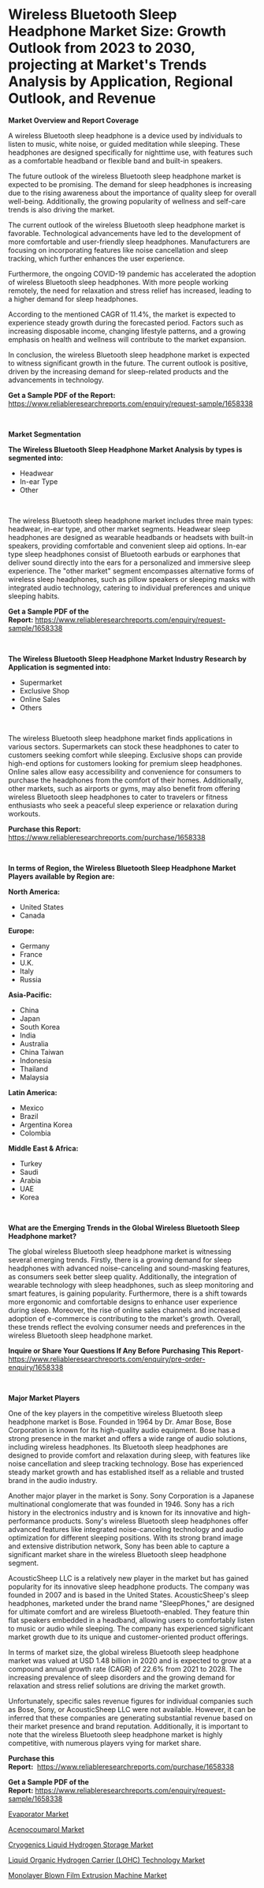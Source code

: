 <p><h1>Wireless Bluetooth Sleep Headphone Market Size: Growth Outlook from 2023 to 2030, projecting at Market's Trends Analysis by Application, Regional Outlook, and Revenue</h1></p><p><strong>Market Overview and Report Coverage</strong></p>
<p><p>A wireless Bluetooth sleep headphone is a device used by individuals to listen to music, white noise, or guided meditation while sleeping. These headphones are designed specifically for nighttime use, with features such as a comfortable headband or flexible band and built-in speakers.</p><p>The future outlook of the wireless Bluetooth sleep headphone market is expected to be promising. The demand for sleep headphones is increasing due to the rising awareness about the importance of quality sleep for overall well-being. Additionally, the growing popularity of wellness and self-care trends is also driving the market.</p><p>The current outlook of the wireless Bluetooth sleep headphone market is favorable. Technological advancements have led to the development of more comfortable and user-friendly sleep headphones. Manufacturers are focusing on incorporating features like noise cancellation and sleep tracking, which further enhances the user experience.</p><p>Furthermore, the ongoing COVID-19 pandemic has accelerated the adoption of wireless Bluetooth sleep headphones. With more people working remotely, the need for relaxation and stress relief has increased, leading to a higher demand for sleep headphones.</p><p>According to the mentioned CAGR of 11.4%, the market is expected to experience steady growth during the forecasted period. Factors such as increasing disposable income, changing lifestyle patterns, and a growing emphasis on health and wellness will contribute to the market expansion.</p><p>In conclusion, the wireless Bluetooth sleep headphone market is expected to witness significant growth in the future. The current outlook is positive, driven by the increasing demand for sleep-related products and the advancements in technology.</p></p>
<p><strong>Get a Sample PDF of the Report:</strong> <a href="https://www.reliableresearchreports.com/enquiry/request-sample/1658338">https://www.reliableresearchreports.com/enquiry/request-sample/1658338</a></p>
<p>&nbsp;</p>
<p><strong>Market Segmentation</strong></p>
<p><strong>The Wireless Bluetooth Sleep Headphone Market Analysis by types is segmented into:</strong></p>
<p><ul><li>Headwear</li><li>In-ear Type</li><li>Other</li></ul></p>
<p>&nbsp;</p>
<p><p>The wireless Bluetooth sleep headphone market includes three main types: headwear, in-ear type, and other market segments. Headwear sleep headphones are designed as wearable headbands or headsets with built-in speakers, providing comfortable and convenient sleep aid options. In-ear type sleep headphones consist of Bluetooth earbuds or earphones that deliver sound directly into the ears for a personalized and immersive sleep experience. The "other market" segment encompasses alternative forms of wireless sleep headphones, such as pillow speakers or sleeping masks with integrated audio technology, catering to individual preferences and unique sleeping habits.</p></p>
<p><strong>Get a Sample PDF of the Report:</strong>&nbsp;<a href="https://www.reliableresearchreports.com/enquiry/request-sample/1658338">https://www.reliableresearchreports.com/enquiry/request-sample/1658338</a></p>
<p>&nbsp;</p>
<p><strong>The Wireless Bluetooth Sleep Headphone Market Industry Research by Application is segmented into:</strong></p>
<p><ul><li>Supermarket</li><li>Exclusive Shop</li><li>Online Sales</li><li>Others</li></ul></p>
<p>&nbsp;</p>
<p><p>The wireless Bluetooth sleep headphone market finds applications in various sectors. Supermarkets can stock these headphones to cater to customers seeking comfort while sleeping. Exclusive shops can provide high-end options for customers looking for premium sleep headphones. Online sales allow easy accessibility and convenience for consumers to purchase the headphones from the comfort of their homes. Additionally, other markets, such as airports or gyms, may also benefit from offering wireless Bluetooth sleep headphones to cater to travelers or fitness enthusiasts who seek a peaceful sleep experience or relaxation during workouts.</p></p>
<p><strong>Purchase this Report:</strong>&nbsp; <a href="https://www.reliableresearchreports.com/purchase/1658338">https://www.reliableresearchreports.com/purchase/1658338</a></p>
<p>&nbsp;</p>
<p><strong>In terms of Region, the Wireless Bluetooth Sleep Headphone Market Players available by Region are:</strong></p>
<p>
    <p> <strong> North America: </strong>
        <ul>
            <li>United States</li>
            <li>Canada</li>
        </ul>
        </p> 
    <p> <strong> Europe: </strong>
        <ul>
            <li>Germany</li>
            <li>France</li>
            <li>U.K.</li>
            <li>Italy</li>
            <li>Russia</li>
        </ul>
        </p> 
    <p> <strong> Asia-Pacific: </strong>
        <ul>
            <li>China</li>
            <li>Japan</li>
            <li>South Korea</li>
            <li>India</li>
            <li>Australia</li>
            <li>China Taiwan</li>
            <li>Indonesia</li>
            <li>Thailand</li>
            <li>Malaysia</li>
        </ul>
        </p> 
    <p> <strong> Latin America: </strong>
        <ul>
            <li>Mexico</li>
            <li>Brazil</li>
            <li>Argentina Korea</li>
            <li>Colombia</li>
        </ul>
        </p> 
    <p> <strong> Middle East & Africa: </strong>
        <ul>
            <li>Turkey</li>
            <li>Saudi</li>
            <li>Arabia</li>
            <li>UAE</li>
            <li>Korea</li>
        </ul>
    </p>
    </p>
<p>&nbsp;</p>
<p><strong>What are the Emerging Trends in the Global Wireless Bluetooth Sleep Headphone market?</strong></p>
<p><p>The global wireless Bluetooth sleep headphone market is witnessing several emerging trends. Firstly, there is a growing demand for sleep headphones with advanced noise-canceling and sound-masking features, as consumers seek better sleep quality. Additionally, the integration of wearable technology with sleep headphones, such as sleep monitoring and smart features, is gaining popularity. Furthermore, there is a shift towards more ergonomic and comfortable designs to enhance user experience during sleep. Moreover, the rise of online sales channels and increased adoption of e-commerce is contributing to the market's growth. Overall, these trends reflect the evolving consumer needs and preferences in the wireless Bluetooth sleep headphone market.</p></p>
<p><strong>Inquire or Share Your Questions If Any Before Purchasing This Report</strong>- <a href="https://www.reliableresearchreports.com/enquiry/pre-order-enquiry/1658338">https://www.reliableresearchreports.com/enquiry/pre-order-enquiry/1658338</a></p>
<p>&nbsp;</p>
<p><strong>Major Market Players</strong></p>
<p><p>One of the key players in the competitive wireless Bluetooth sleep headphone market is Bose. Founded in 1964 by Dr. Amar Bose, Bose Corporation is known for its high-quality audio equipment. Bose has a strong presence in the market and offers a wide range of audio solutions, including wireless headphones. Its Bluetooth sleep headphones are designed to provide comfort and relaxation during sleep, with features like noise cancellation and sleep tracking technology. Bose has experienced steady market growth and has established itself as a reliable and trusted brand in the audio industry.</p><p>Another major player in the market is Sony. Sony Corporation is a Japanese multinational conglomerate that was founded in 1946. Sony has a rich history in the electronics industry and is known for its innovative and high-performance products. Sony's wireless Bluetooth sleep headphones offer advanced features like integrated noise-canceling technology and audio optimization for different sleeping positions. With its strong brand image and extensive distribution network, Sony has been able to capture a significant market share in the wireless Bluetooth sleep headphone segment.</p><p>AcousticSheep LLC is a relatively new player in the market but has gained popularity for its innovative sleep headphone products. The company was founded in 2007 and is based in the United States. AcousticSheep's sleep headphones, marketed under the brand name "SleepPhones," are designed for ultimate comfort and are wireless Bluetooth-enabled. They feature thin flat speakers embedded in a headband, allowing users to comfortably listen to music or audio while sleeping. The company has experienced significant market growth due to its unique and customer-oriented product offerings.</p><p>In terms of market size, the global wireless Bluetooth sleep headphone market was valued at USD 1.48 billion in 2020 and is expected to grow at a compound annual growth rate (CAGR) of 22.6% from 2021 to 2028. The increasing prevalence of sleep disorders and the growing demand for relaxation and stress relief solutions are driving the market growth. </p><p>Unfortunately, specific sales revenue figures for individual companies such as Bose, Sony, or AcousticSheep LLC were not available. However, it can be inferred that these companies are generating substantial revenue based on their market presence and brand reputation. Additionally, it is important to note that the wireless Bluetooth sleep headphone market is highly competitive, with numerous players vying for market share.</p></p>
<p><strong>Purchase this Report:</strong>&nbsp;&nbsp;<a href="https://www.reliableresearchreports.com/purchase/1658338">https://www.reliableresearchreports.com/purchase/1658338</a></p>
<p></p>
<p><strong>Get a Sample PDF of the Report:</strong>&nbsp;<a href="https://www.reliableresearchreports.com/enquiry/request-sample/1658338">https://www.reliableresearchreports.com/enquiry/request-sample/1658338</a></p>
<p><p><a href="https://www.linkedin.com/pulse/decoding-evaporator-market-deep-dive-latest-trends-segmentation-haqme/">Evaporator Market</a></p><p><a href="https://medium.com/@zaidjeet11730/acenocoumarol-market-insights-into-market-cagr-market-trends-and-growth-strategies-4e85b7904e86">Acenocoumarol Market</a></p><p><a href="https://github.com/Chiragrp22/Market-Research-Report-List-1/blob/main/cryogenics-liquid-hydrogen-storage-market.md">Cryogenics Liquid Hydrogen Storage Market</a></p><p><a href="https://github.com/ChiragRP21/Market-Research-Report-List-1/blob/main/liquid-organic-hydrogen-carrier-lohc-technology-market.md">Liquid Organic Hydrogen Carrier (LOHC) Technology Market</a></p><p><a href="https://www.linkedin.com/pulse/monolayer-blown-film-extrusion-machine-market-size-growth-fr3re/">Monolayer Blown Film Extrusion Machine Market</a></p></p>
